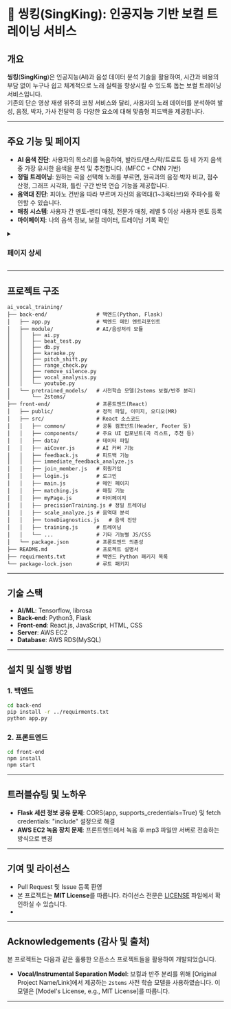 # 🎤 씽킹(SingKing): 인공지능 기반 보컬 트레이닝 서비스

## 개요

**씽킹**(**SingKing**)은 인공지능(AI)과 음성 데이터 분석 기술을 활용하여, 시간과 비용의 부담 없이 누구나 쉽고 체계적으로 노래 실력을 향상시킬 수 있도록 돕는 보컬 트레이닝 서비스입니다.  
기존의 단순 영상 재생 위주의 코칭 서비스와 달리, 사용자의 노래 데이터를 분석하여 발성, 음정, 박자, 가사 전달력 등 다양한 요소에 대해 맞춤형 피드백을 제공합니다.

---

## 주요 기능 및 페이지

- **AI 음색 진단**: 사용자의 목소리를 녹음하여, 발라드/댄스/락/트로트 등 네 가지 음색 중 가장 유사한 음색을 분석 및 추천합니다. (MFCC + CNN 기반)
- **정밀 트레이닝**: 원하는 곡을 선택해 노래를 부르면, 원곡과의 음정·박자 비교, 점수 산정, 그래프 시각화, 틀린 구간 반복 연습 기능을 제공합니다.
- **음역대 진단**: 피아노 건반을 따라 부르며 자신의 음역대(1~3옥타브)와 주파수를 확인할 수 있습니다.
- **매칭 시스템**: 사용자 간 멘토-멘티 매칭, 전문가 매칭, 레벨 5 이상 사용자 멘토 등록
- **마이페이지**: 나의 음색 정보, 보컬 데이터, 트레이닝 기록 확인

<details>
<summary><h3>페이지 상세</h3></summary>

<details>
<summary><b>메인 페이지</b></summary>

서비스의 주요 정보를 한눈에 확인할 수 있습니다.

<img src="https://github.com/user-attachments/assets/952f1263-2318-409a-b476-700717aebc5f" width="40%" />

- 최상단에서 사용자 정보 확인
- 최근 정밀 트레이닝 기록, 점수 비교, 주간 랭킹 등 제공

</details>

<details>
<summary><b>트레이닝 페이지</b></summary>

노래를 부르고 실시간 피드백을 받을 수 있습니다.

<img src="https://github.com/user-attachments/assets/36b942c0-7ef2-4e69-aecd-fb53d7d33364" width="40%" />

- 4가지 핵심 트레이닝 기능 제공

</details>

<details>
<summary><b>AI 음색 진단</b></summary>

사용자의 목소리를 녹음하여, 네 가지 음색 중 가장 유사한 음색을 분석 및 추천합니다. (MFCC + CNN 기반)

<img src="https://github.com/user-attachments/assets/44b9d4db-fe26-48cc-811c-8d238f8712f2" width="40%" />
<img src="https://github.com/user-attachments/assets/b776150a-f792-44f9-bb76-b0d130e3d72c" width="40%" />

- 마이크 버튼으로 음성 녹음
- 발라드/댄스/락/트로트 중 유사 음색 분석

</details>

<details>
<summary><b>정밀 트레이닝</b></summary>

원하는 곡을 선택해 노래를 부르면, 원곡과의 음정·박자 비교, 점수 산정, 그래프 시각화, 틀린 구간 반복 연습 기능을 제공합니다.

<img src="https://github.com/user-attachments/assets/9cceae9a-cbfc-4656-961a-3c62b8dbd509" width="19%" />
<img src="https://github.com/user-attachments/assets/b965e78c-4be9-4101-824a-de1c59b697e8" width="19%" />
<img src="https://github.com/user-attachments/assets/5722ec76-cec1-4f8c-abbc-336baa6281a6" width="19%" />
<img src="https://github.com/user-attachments/assets/401ba3bf-9ba2-454e-a170-e06760d33c82" width="19%" />
<img src="https://github.com/user-attachments/assets/82197c44-afbd-4ace-8198-708f060332d7" width="19%" />

- 음정/박자 비교 및 점수 산정
- 그래프 시각화, 틀린 구간 반복 연습

</details>

<details>
<summary><b>음역대 진단</b></summary>

피아노 건반을 따라 부르며 자신의 음역대(1~3옥타브)와 주파수를 확인할 수 있습니다.

<img src="https://github.com/user-attachments/assets/c48378c5-ad99-4d79-b4f5-7259cd6844bf" width="40%" />

- 피아노 음정 따라 부르기, 주파수 시각화

</details>

<details>
<summary><b>매칭 페이지</b></summary>

사용자 간 멘토-멘티 매칭, 전문가 매칭(예정), 레벨 5 이상 사용자 멘토 등록 기능(예정)

<img src="https://github.com/user-attachments/assets/84711f62-c9e5-4fb3-8b0c-232a9d062839" width="40%" />
<img src="https://github.com/user-attachments/assets/87e46a35-395a-4bbd-a6b0-e57f4e109b85" width="40%" />

</details>

<details>
<summary><b>마이페이지</b></summary>

나의 음색 정보, 보컬 데이터, 트레이닝 기록 확인(일부 예정)

<img src="https://github.com/user-attachments/assets/dd010647-f565-43e1-8ef3-c4321c95b49f" width="40%" />

</details>
</details>

---

## 프로젝트 구조

```
ai_vocal_training/
├── back-end/                # 백엔드(Python, Flask)
│   ├── app.py               # 백엔드 메인 엔트리포인트
│   ├── module/              # AI/음성처리 모듈
│   │   ├── ai.py
│   │   ├── beat_test.py
│   │   ├── db.py
│   │   ├── karaoke.py
│   │   ├── pitch_shift.py
│   │   ├── range_check.py
│   │   ├── remove_silence.py
│   │   ├── vocal_analysis.py
│   │   └── youtube.py
│   └── pretrained_models/   # 사전학습 모델(2stems 보컬/반주 분리)
│       └── 2stems/
├── front-end/               # 프론트엔드(React)
│   ├── public/              # 정적 파일, 이미지, 오디오(MR)
│   ├── src/                 # React 소스코드
│   │   ├── common/          # 공통 컴포넌트(Header, Footer 등)
│   │   ├── components/      # 주요 UI 컴포넌트(곡 리스트, 추천 등)
│   │   ├── data/            # 데이터 파일
│   │   ├── aiCover.js       # AI 커버 기능
│   │   ├── feedback.js      # 피드백 기능
│   │   ├── immediate_feedback_analyze.js
│   │   ├── join_member.js   # 회원가입
│   │   ├── login.js         # 로그인
│   │   ├── main.js          # 메인 페이지
│   │   ├── matching.js      # 매칭 기능
│   │   ├── myPage.js        # 마이페이지
│   │   ├── precisionTraining.js # 정밀 트레이닝
│   │   ├── scale_analyze.js # 음역대 분석
│   │   ├── toneDiagnostics.js   # 음색 진단
│   │   ├── training.js      # 트레이닝
│   │   └── ...              # 기타 기능별 JS/CSS
│   └── package.json         # 프론트엔드 의존성
├── README.md                # 프로젝트 설명서
├── requirments.txt          # 백엔드 Python 패키지 목록
└── package-lock.json        # 루트 패키지
```

---

## 기술 스택

- **AI/ML**: Tensorflow, librosa
- **Back-end**: Python3, Flask
- **Front-end**: React.js, JavaScript, HTML, CSS
- **Server**: AWS EC2
- **Database**: AWS RDS(MySQL)

---

## 설치 및 실행 방법

### 1. 백엔드

```bash
cd back-end
pip install -r ../requirments.txt
python app.py
```

### 2. 프론트엔드

```bash
cd front-end
npm install
npm start
```

---

## 트러블슈팅 및 노하우

- **Flask 세션 정보 공유 문제**: CORS(app, supports_credentials=True) 및 fetch credentials: "include" 설정으로 해결
- **AWS EC2 녹음 장치 문제**: 프론트엔드에서 녹음 후 mp3 파일만 서버로 전송하는 방식으로 변경

---

## 기여 및 라이선스

- Pull Request 및 Issue 등록 환영
- 본 프로젝트는 **MIT License**를 따릅니다. 라이선스 전문은 [LICENSE](링크/to/LICENSE) 파일에서 확인하실 수 있습니다.
- 
---

## Acknowledgements (감사 및 출처)

본 프로젝트는 다음과 같은 훌륭한 오픈소스 프로젝트들을 활용하여 개발되었습니다.

- **Vocal/Instrumental Separation Model**: 보컬과 반주 분리를 위해 [Original Project Name/Link]에서 제공하는 `2stems` 사전 학습 모델을 사용하였습니다. 이 모델은 [Model's License, e.g., MIT License]를 따릅니다.

---
